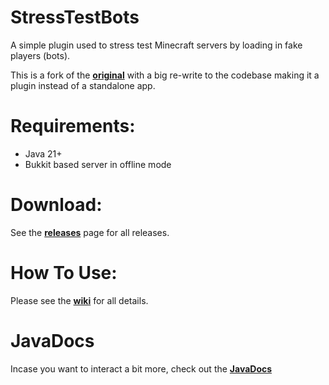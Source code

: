 # StressTestBots
A simple plugin used to stress test Minecraft servers by loading in fake players (bots).

This is a fork of the [**original**](https://github.com/crpmax/mc-bots) with a big re-write to the codebase making it a plugin instead of a standalone app.

# Requirements:
- Java 21+
- Bukkit based server in offline mode

# Download:
See the [**releases**](https://github.com/ShaneBeee/StressTestBots/releases) page for all releases.

# How To Use:
Please see the [**wiki**](https://github.com/ShaneBeee/StressTestBots/wiki) for all details.

# JavaDocs
Incase you want to interact a bit more, check out the [**JavaDocs**](https://shanebeee.github.io/docs/StressTestBots/)
